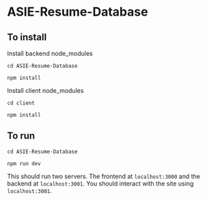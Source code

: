 # ASIE-Resume-Database

## To install
Install backend node_modules

`cd ASIE-Resume-Database`

`npm install`

Install client node_modules

`cd client`

`npm install`

## To run

`cd ASIE-Resume-Database`

`npm run dev`

This should run two servers. The frontend at `localhost:3000` and the backend at `localhost:3001`. You should interact with the site using `localhost:3001`.